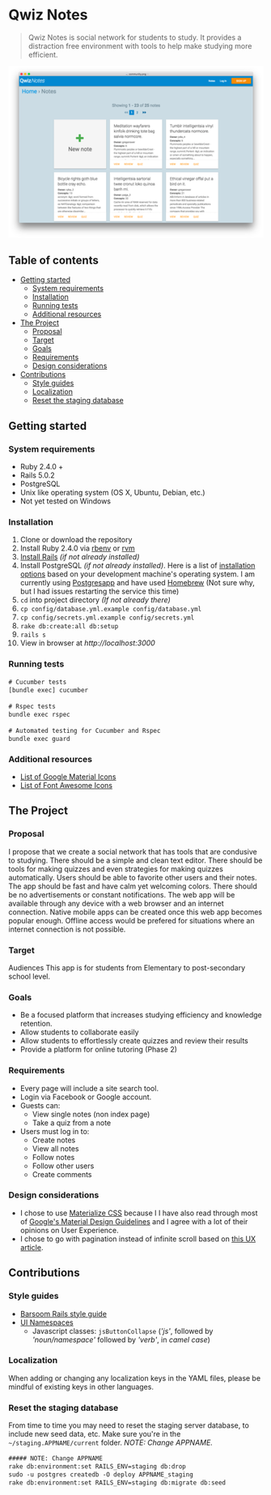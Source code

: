 # Qwiz Notes

> Qwiz Notes is social network for students to study. It provides a distraction free environment with tools to help make studying more efficient.

![Main desktop screenshot](app/assets/images/sample/community.png)

## Table of contents

- [Getting started](#getting-started)
    - [System requirements](#system-requirements)
    - [Installation](#installation)
    - [Running tests](#running-tests)
    - [Additional resources](#additional-resources)
- [The Project](#the-project)
    - [Proposal](#proposal)
    - [Target](#target)
    - [Goals](#goals)
    - [Requirements](#requirements)
    - [Design considerations](#design-considerations)
- [Contributions](#contributions)
    - [Style guides](#style-guide)
    - [Localization](#localization)
    - [Reset the staging database](#reset-the-staging-database)

## Getting started

### System requirements

- Ruby 2.4.0 +
- Rails 5.0.2
- PostgreSQL
- Unix like operating system (OS X, Ubuntu, Debian, etc.)
- Not yet tested on Windows

### Installation

1. Clone or download the repository
1. Install Ruby 2.4.0 via [rbenv](https://github.com/rbenv/rbenv#installation) or [rvm](https://github.com/rvm/rvm)
1. [Install Rails](https://github.com/rails/rails) *(if not already installed)*
1. Install PostgreSQL *(if not already installed)*. Here is a list of [installation options](https://www.postgresql.org/download/) based on your development machine's operating system. I am currently using [Postgresapp](https://postgresapp.com/) and have used [Homebrew](https://brew.sh/) (Not sure why, but I had issues restarting the service this time)
1. `cd` into project directory *(If not already there)*
1. `cp config/database.yml.example config/database.yml`
1. `cp config/secrets.yml.example config/secrets.yml`
1. `rake db:create:all db:setup`
1. `rails s`
1. View in browser at *http://localhost:3000*

### Running tests

```shell
# Cucumber tests
[bundle exec] cucumber

# Rspec tests
bundle exec rspec

# Automated testing for Cucumber and Rspec
bundle exec guard
```

### Additional resources

- [List of Google Material Icons](https://material.io/icons/)
- [List of Font Awesome Icons](http://fontawesome.io/icons/)

## The Project

### Proposal

I propose that we create a social network that has tools that are condusive to studying. There should be a simple and clean text editor. There should be tools for making quizzes and even strategies for making quizzes automatically. Users should be able to favorite other users and their notes. The app should be fast and have calm yet welcoming colors. There should be no advertisements or constant notifications. 
The web app will be available through any device with a web browser and an internet connection. Native mobile apps can be created once this web app becomes popular enough.  Offline access would be prefered for situations where an internet connection is not possible.

### Target

 Audiences
This app is for students from Elementary to post-secondary school level.

### Goals

- Be a focused platform that increases studying efficiency and knowledge retention.
- Allow students to collaborate easily
- Allow students to effortlessly create quizzes and review their results
- Provide a platform for online tutoring (Phase 2)

### Requirements

- Every page will include a site search tool. 
- Login via Facebook or Google account.
- Guests can:
    - View single notes (non index page)
    - Take a quiz from a note
- Users must log in to:
    - Create notes
    - View all notes
    - Follow notes
    - Follow other users
    - Create comments

### Design considerations

- I chose to use [Materialize CSS](http://materializecss.com/) because I I have also read through most of [Google's Material Design Guidelines](https://material.io/guidelines/) and I agree with a lot of their opinions on User Experience. 
- I chose to go with pagination instead of infinite scroll based on [this UX article](https://uxplanet.org/ux-infinite-scrolling-vs-pagination-1030d29376f1#.nbadf7yx7).

## Contributions

### Style guides

- [Barsoom Rails style guide](https://github.com/barsoom/devbook/tree/master/styleguide)
- [UI Namespaces](https://csswizardry.com/2015/03/more-transparent-ui-code-with-namespaces/#javascript-namespaces-js-)
    - Javascript classes: `jsButtonCollapse` (*'js'*, followed by *'noun/namespace'* followed by *'verb'*, in *camel case*)

### Localization

When adding or changing any localization keys in the YAML files, please be mindful of existing keys in other languages.

### Reset the staging database

From time to time you may need to reset the staging server database, to include new seed data, etc. Make sure you're in the `~/staging.APPNAME/current` folder. *NOTE: Change APPNAME.*

```shell
##### NOTE: Change APPNAME
rake db:environment:set RAILS_ENV=staging db:drop
sudo -u postgres createdb -O deploy APPNAME_staging
rake db:environment:set RAILS_ENV=staging db:migrate db:seed
```


